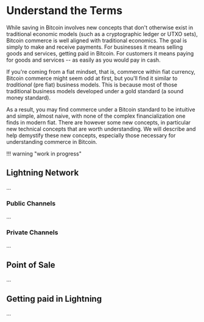 <!--
Lord Jesus Christ
Son of God
Have mercy on me, a sinner
-->

# Understand the Terms

While saving in Bitcoin involves
 new concepts
 that don't otherwise exist in
 traditional economic models
 (such as a cryptographic ledger or UTXO sets),
 Bitcoin commerce 
 is well aligned with
 traditional economics.
The goal is simply to make
 and receive payments.
For businesses it means
 selling goods and services,
 getting paid in Bitcoin.
For customers it means
 paying for goods and services --
 as easily as you would
 pay in cash.

If you're coming from a fiat mindset,
 that is, commerce within fiat currency,
 Bitcoin commerce might seem odd at first,
 but you'll
 find it similar
 to *traditional* (pre fiat)
 business models.
This is because most of those traditional
 business models developed under a gold
 standard (a sound money standard).

As a result, you may find commerce
 under a Bitcoin standard to be
 intuitive and simple,
 almost naive,
 with none of the complex
 financialization one finds in modern fiat.
There are however some new concepts,
 in particular new technical concepts
 that are worth understanding.
We will describe and help demystify these
 new concepts, especially those
 necessary for understanding commerce
 in Bitcoin.






!!! warning "work in progress"


## Lightning Network

...


### Public Channels

...


### Private Channels 

...








## Point of Sale

...







## Getting paid in Lightning

...





